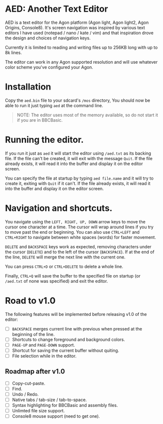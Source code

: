 # AED: Another Text Editor

AED is a text editor for the Agon platform (Agon light, Agon light2, Agon Origins, Console8).
It's screen navigation was inspired by various text editors I have used (notepad / nano / kate / vim) and
that inspiration drove the design and choices of navigation keys.

Currently it is limited to reading and writing files up to 256KB long with up to 8k lines.

The editor can work in any Agon supported resolution and will use whatever color scheme you've configured
your Agon.

# Installation

Copy the `aed.bin` file to your sdcard's `/mos` directory, You should now be able to run it just typing `aed` at the command line.

> NOTE: The editor uses most of the memory available, so do not start it if you are in BBCBasic.

# Running the editor.
If you run it just as `aed` it will start the editor using `/aed.txt` as its backing file. If the file can't be created,
it will exit with the message `Quit`. If the file already exists, it will read it into the buffer and display it on the editor screen.

You can specify the file at startup by typing `aed file.name` and it will try to create it, exiting with `Quit` if it can't.
If the file already exists, it will read it into the buffer and display it on the editor screen.

# Navigation and shortcuts.
You navigate using the `LEFT, RIGHT, UP, DOWN` arrow keys to move the cursor one character at a time. The cursor will wrap around lines if you
try to move past the end or beginning. You can also use `CTRL+LEFT` and `CTRL+RIGHT` to navigate between white spaces (words) for
faster movement.

`DELETE` and `BACKSPACE` keys work as expected, removing characters under the cursor (`DELETE`) and to the left of the cursor (`BACKSPACE`).
If at the end of the line, `DELETE` will merge the next line with the current one.

You can press `CTRL+D` or `CTRL+DELETE` to delete a whole line.

Finally, `CTRL+Q` will save the buffer to the specified file on startup (or `/aed.txt` of none was specified) and exit the editor.

# Road to v1.0
The following features will be implemented before releasing v1.0 of the editor:

- [ ] `BACKSPACE` merges current line with previous when pressed at the beginning of the line.
- [ ] Shortcuts to change foreground and background colors.
- [ ] `PAGE-UP` and `PAGE-DOWN` support.
- [ ] Shortcut for saving the current buffer without quiting.
- [ ] File selection while in the editor.

## Roadmap after v1.0
- [ ] Copy-cut-paste.
- [ ] Find.
- [ ] Undo / Redo.
- [ ] Native tabs / tab-size / tab-to-space.
- [ ] Syntax highlighting for BBCBasic and assembly files.
- [ ] Unlimted file size support.
- [ ] Console8 mouse support (need to get one).
